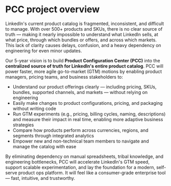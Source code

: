 # PCC project overview

LinkedIn's current product catalog is fragmented, inconsistent, and difficult to manage. With over 500+ products and SKUs, there is no clear source of truth — making it nearly impossible to understand what LinkedIn sells, at what price, through which bundles or offers, and across which markets. This lack of clarity causes delays, confusion, and a heavy dependency on engineering for even minor updates.

Our 5-year vision is to build **Product Configuration Center (PCC)** into the **centralized source of truth for LinkedIn's entire product catalog**. PCC will power faster, more agile go-to-market (GTM) motions by enabling product managers, pricing teams, and business stakeholders to:

- Understand our product offerings clearly — including pricing, SKUs, bundles, supported channels, and markets — without relying on engineering
- Easily make changes to product configurations, pricing, and packaging without writing code
- Run GTM experiments (e.g., pricing, billing cycles, naming, descriptions) and measure their impact in real time, enabling more adaptive business strategies
- Compare how products perform across currencies, regions, and segments through integrated analytics
- Empower new and non-technical team members to navigate and manage the catalog with ease

By eliminating dependency on manual spreadsheets, tribal knowledge, and engineering bottlenecks, PCC will accelerate LinkedIn's GTM speed, support scalable experimentation, and lay the foundation for a modern, self-serve product ops platform. It will feel like a consumer-grade enterprise tool — fast, intuitive, and trustworthy.
